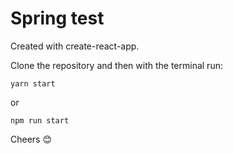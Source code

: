 # Spring test

Created with create-react-app.

Clone the repository and then with the terminal run:

```console
yarn start
```

or 

```console
npm run start
```

Cheers 😊